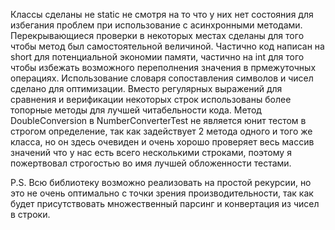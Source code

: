 Классы сделаны не static не смотря на то что у них нет состояния для избегания проблем при использование с асинхронными методами.
Перекрывающиеся проверки в некоторых местах сделаны для того чтобы метод был самостоятельной величиной.
Частично код написан на short для потенциальной экономии памяти, частично на int для того чтобы избежать возможного переполнения значения в прмежуточных операциях.
Использование словаря сопоставления символов и чисел сделано для оптимизации.
Вместо регулярных выражений для сравнения и верификации некоторых строк использованы более топорные методы для лучшей читабельности кода.
Метод DoubleConversion в NumberConverterTest не является юнит тестом в строгом определение, так как задействует 2 метода одного и того же класса, но он здесь очевиден и очень хорошо проверяет весь массив значений что у нас есть всего несколькими строками, поэтому я пожертвовал строгостью во имя лучшей обложенности тестами.

P.S.  Всю библиотеку возможно реализовать на простой рекурсии, но это не очень оптимально с точки зрения производительности, так как будет присутствовать множественный парсинг и конвертация из чисел в строки.
